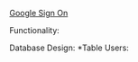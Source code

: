 [Google Sign On](https://developers.google.com/+/quickstart/php)

Functionality: 

Database Design:
*Table Users:
